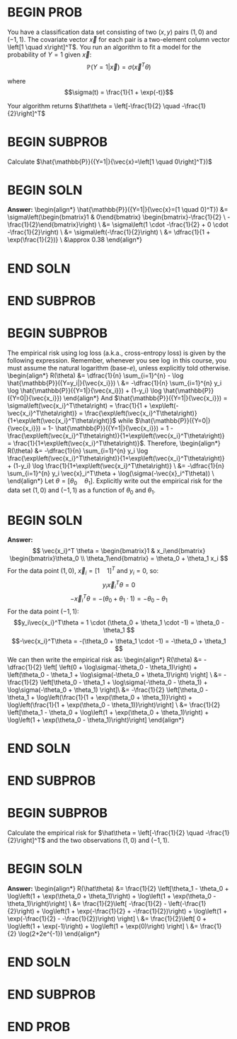 # BEGIN PROB

You have a classification data set consisting of two $(x, y)$ pairs $(1, 0)$ and $(-1, 1)$.
The covariate vector $\vec{x}$ for each pair is a two-element column vector \left[1 \quad x\right]^T$.
You run an algorithm to fit a model for the probability of $Y=1$ given $\vec{x}$:
$$\mathbb{P}({Y=1|}{\vec{x}}) = \sigma(\vec{x}^T \theta)$$

where $$\sigma(t) = \frac{1}{1 + \exp(-t)}$$

Your algorithm returns $\hat\theta = \left[-\frac{1}{2} \quad -\frac{1}{2}\right]^T$

# BEGIN SUBPROB

Calculate $\hat{\mathbb{P}}({Y=1|}{\vec{x}=\left[1 \quad   0\right]^T})$
# BEGIN SOLN
**Answer:** 
\begin{align*}
			\hat{\mathbb{P}}({Y=1|}{\vec{x}=[1 \quad 0]^T}) 
			&= \sigma\left(\begin{bmatrix}1 & 0\end{bmatrix} \begin{bmatrix}-\frac{1}{2} \\ -\frac{1}{2}\end{bmatrix}\right) \\
			&= \sigma\left(1 \cdot -\frac{1}{2} + 0 \cdot -\frac{1}{2}\right) \\
			&= \sigma\left(-\frac{1}{2}\right) \\
			&= \dfrac{1}{1 + \exp(\frac{1}{2})} \\
			&\approx 0.38
		\end{align*}
# END SOLN

# END SUBPROB

# BEGIN SUBPROB
The empirical risk using log loss (a.k.a., cross-entropy loss) is given by the following expression. Remember, whenever you see $\log$ in this course, you must assume the natural logarithm (base-$e$), unless explicitly told otherwise.
	\begin{align*}
		R(\theta) &= \dfrac{1}{n} \sum_{i=1}^{n} - \log \hat{\mathbb{P}}({Y=y_i|}{\vec{x_i}}) \\
		&= -\dfrac{1}{n} \sum_{i=1}^{n} y_i \log \hat{\mathbb{P}}({Y=1|}{\vec{x_i}}) + (1-y_i) \log  \hat{\mathbb{P}}({Y=0|}{\vec{x_i}})
	\end{align*}
	And $\hat{\mathbb{P}}({Y=1|}{\vec{x_i}}) = \sigma\left(\vec{x_i}^T\theta\right) = \frac{1}{1 + \exp\left(-\vec{x_i}^T\theta\right)} = \frac{\exp\left(\vec{x_i}^T\theta\right)}{1+\exp\left(\vec{x_i}^T\theta\right)}$ while $\hat{\mathbb{P}}({Y=0|}{\vec{x_i}}) = 1- \hat{\mathbb{P}}({Y=1|}{\vec{x_i}}) = 1 - \frac{\exp\left(\vec{x_i}^T\theta\right)}{1+\exp\left(\vec{x_i}^T\theta\right)} = \frac{1}{1+\exp\left(\vec{x_i}^T\theta\right)}$. Therefore,
	\begin{align*}
		R(\theta) &=  -\dfrac{1}{n} \sum_{i=1}^{n} y_i \log \frac{\exp\left(\vec{x_i}^T\theta\right)}{1+\exp\left(\vec{x_i}^T\theta\right)} + (1-y_i) \log \frac{1}{1+\exp\left(\vec{x_i}^T\theta\right)} \\
		&= -\dfrac{1}{n} \sum_{i=1}^{n} y_i \vec{x}_i^T\theta + \log(\sigma(-\vec{x}_i^T\theta)) \\
	\end{align*}
	Let $\theta = \left[\theta_0 \quad \theta_1 \right]$.  Explicitly write out the empirical risk for the data set $(1, 0)$ and $(-1, 1)$ as a function of $\theta_0$ and $\theta_1$.

# BEGIN SOLN
**Answer:**
$$ \vec{x_i}^T \theta 
		= \begin{bmatrix}1 & x_i\end{bmatrix} \begin{bmatrix}\theta_0 \\ \theta_1\end{bmatrix} 
		= \theta_0 + \theta_1 x_i
		$$
		For the data point $(1, 0)$, $\vec{x}_i = [1 \quad 1]^T$ and $y_i = 0$, so:
		$$y_i \vec{x}_i^T\theta = 0$$
		$$-\vec{x}_i^T\theta = -(\theta_0 + \theta_1 \cdot 1) = -\theta_0 - \theta_1 $$
		For the data point $(-1, 1)$:
		$$y_i\vec{x_i}^T\theta = 1 \cdot (\theta_0 + \theta_1 \cdot -1) = \theta_0 - \theta_1 $$
		$$-\vec{x_i}^T\theta = -(\theta_0 + \theta_1 \cdot -1) = -\theta_0 + \theta_1 $$
		We can then write the empirical risk as:
		\begin{align*}
		R(\theta) &= -\dfrac{1}{2} \left[
		\left(0 + \log\sigma(-\theta_0 - \theta_1)\right)
		+ \left(\theta_0 - \theta_1 + \log\sigma(-\theta_0 + \theta_1)\right)
		\right] \\
		&= -\frac{1}{2} \left[\theta_0 - \theta_1 + \log\sigma(-\theta_0 - \theta_1) + \log\sigma(-\theta_0 + \theta_1) \right]\\
		&= -\frac{1}{2} \left[\theta_0 - \theta_1 
		    + \log\left(\frac{1}{1 + \exp(\theta_0 + \theta_1)}\right) 
		    + \log\left(\frac{1}{1 + \exp(\theta_0 - \theta_1)}\right)\right] \\
		&= \frac{1}{2} \left[\theta_1 - \theta_0 
		    + \log\left(1 + \exp(\theta_0 + \theta_1)\right) 
		    + \log\left(1 + \exp(\theta_0 - \theta_1)\right)\right]
		\end{align*}
# END SOLN

# END SUBPROB

# BEGIN SUBPROB
Calculate the empirical risk for $\hat\theta = \left[-\frac{1}{2} \quad -\frac{1}{2}\right]^T$ and the two observations $(1, 0)$ and $(-1, 1)$.

# BEGIN SOLN
**Answer:** 
\begin{align*}
		R(\hat\theta) 
		&= \frac{1}{2} \left[\theta_1 - \theta_0 
		    + \log\left(1 + \exp(\theta_0 + \theta_1)\right) 
		    + \log\left(1 + \exp(\theta_0 - \theta_1)\right)\right] \\
		&= \frac{1}{2}\left[
		    -\frac{1}{2} - \left(-\frac{1}{2}\right)
		    + \log\left(1 + \exp(-\frac{1}{2} + -\frac{1}{2})\right) 
		    + \log\left(1 + \exp(-\frac{1}{2} - -\frac{1}{2})\right) 
		    \right] \\
	    &= \frac{1}{2}\left[
	        0
	        + \log\left(1 + \exp(-1)\right) 
	        + \log\left(1 + \exp(0)\right)
	        \right] \\
	    &= \frac{1}{2} \log(2+2e^{-1})
		\end{align*}
# END SOLN

# END SUBPROB


# END PROB
